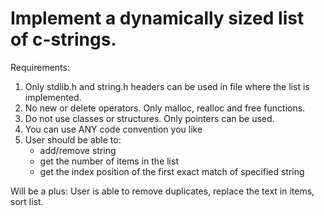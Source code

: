# Implement a dynamically sized list of c-strings.
 
Requirements:
1) Only stdlib.h and string.h headers can be used in file where the list is implemented.
2) No new or delete operators. Only malloc, realloc and free functions.
3) Do not use classes or structures. Only pointers can be used.
4) You can use ANY code convention you like
5) User should be able to:
    - add/remove string
    - get the number of items in the list
    - get the index position of the first exact match of specified string
 
Will be a plus:
User is able to remove duplicates, replace the text in items, sort list.
